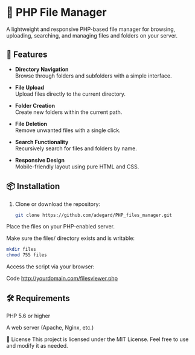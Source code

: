 
# 📁 PHP File Manager

A lightweight and responsive PHP-based file manager for browsing, uploading, searching, and managing files and folders on your server.

## 🚀 Features

- **Directory Navigation**  
  Browse through folders and subfolders with a simple interface.

- **File Upload**  
  Upload files directly to the current directory.

- **Folder Creation**  
  Create new folders within the current path.

- **File Deletion**  
  Remove unwanted files with a single click.

- **Search Functionality**  
  Recursively search for files and folders by name.

- **Responsive Design**  
  Mobile-friendly layout using pure HTML and CSS.

## 📦 Installation

1. Clone or download the repository:
   ```bash
   git clone https://github.com/adegard/PHP_files_manager.git
Place the files on your PHP-enabled server.

Make sure the files/ directory exists and is writable:

```bash
mkdir files
chmod 755 files
```
Access the script via your browser:

Code
http://yourdomain.com/filesviewer.php

## 🛠 Requirements
PHP 5.6 or higher

A web server (Apache, Nginx, etc.)

📄 License
This project is licensed under the MIT License. Feel free to use and modify it as needed.
